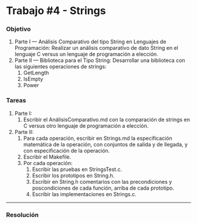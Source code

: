 # Trabajo #4 - Strings

### Objetivo

1. Parte I — Análisis Comparativo del tipo String en Lenguajes de Programación: Realizar un análisis comparativo de dato String en el lenguaje C versus un lenguaje de programación a elección.
2. Parte II — Biblioteca para el Tipo String: Desarrollar una biblioteca con las siguientes operaciones de strings:
   1. GetLength
   2. IsEmpty
   3. Power



### Tareas

1. Parte I:
   1. Escribir el AnálisisComparativo.md con la comparación de strings en C versus otro lenguaje de programación a elección.
2. Parte II:
   1. Para cada operación, escribir en Strings.md la especificación matemática de la operación, con conjuntos de salida y de llegada, y con especificación de la operación.
   2. Escribir el Makefile.
   3. Por cada operación:
      1. Escribir las pruebas en StringsTest.c.
      2. Escribir los prototipos en String.h.
      3. Escribir en String.h comentarios con las precondiciones y poscondiciones de cada función, arriba de cada prototipo.
      4. Escribir las implementaciones en Strings.c.

------

### Resolución

